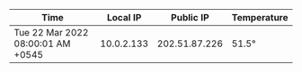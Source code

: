 | Time     | Local IP | Public IP | Temperature |
| ----------- | ----------- | ----------- | ----------- |
| Tue 22 Mar 2022 08:00:01 AM +0545      | 10.0.2.133     | 202.51.87.226  | 51.5° |
